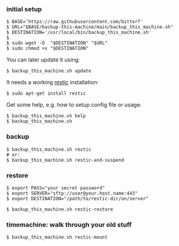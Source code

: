 ### initial setup
```
$ BASE='https://raw.githubusercontent.com/bittorf'
$ URL="$BASE/backup-this-machine/main/backup_this_machine.sh"
$ DESTINATION='/usr/local/bin/backup_this_machine.sh'
$
$ sudo wget -O  "$DESTINATION" "$URL"
$ sudo chmod +x "$DESTINATION"
```
You can later update it using:
```
$ backup_this_machine.sh update
```
It needs a working [restic](https://restic.net/) installation:
```
$ sudo apt-get install restic
```
Get some help, e.g. how to setup config file or usage:
```
$ backup_this_machine.sh help
$ backup_this_machine.sh
```
### backup
```
$ backup_this_machine.sh restic
# or:
$ backup_this_machine.sh restic-and-suspend
```
### restore
```
$ export PASS="your secret password"
$ export SERVER="sftp://user@your.host.name:443"
$ export DESTINATION="/path/to/restic-dir/on/server"

$ backup_this_machine.sh restic-restore
```
### timemachine: walk through your old stuff
```
$ backup_this_machine.sh restic-mount
```
